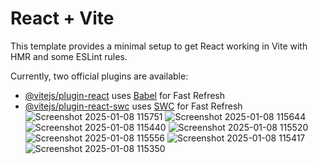 # React + Vite

This template provides a minimal setup to get React working in Vite with HMR and some ESLint rules.

Currently, two official plugins are available:

- [@vitejs/plugin-react](https://github.com/vitejs/vite-plugin-react/blob/main/packages/plugin-react/README.md) uses [Babel](https://babeljs.io/) for Fast Refresh
- [@vitejs/plugin-react-swc](https://github.com/vitejs/vite-plugin-react-swc) uses [SWC](https://swc.rs/) for Fast Refresh
![Screenshot 2025-01-08 115751](https://github.com/user-attachments/assets/0818de38-0c7b-443a-a563-1914650b2cbe)
![Screenshot 2025-01-08 115644](https://github.com/user-attachments/assets/56faf816-672e-42d3-8c51-2971a1769743)
![Screenshot 2025-01-08 115440](https://github.com/user-attachments/assets/2c5da6cc-78ae-485a-80b9-c7ef677a1342)
![Screenshot 2025-01-08 115520](https://github.com/user-attachments/assets/159cd401-4c92-40ee-96d3-6c06573f6b5a)
![Screenshot 2025-01-08 115556](https://github.com/user-attachments/assets/41c05d29-0fca-4499-858a-d6367db5b1df)
![Screenshot 2025-01-08 115417](https://github.com/user-attachments/assets/e0dd17e5-2e03-4cb5-a29f-d0c5d9c94da4)
![Screenshot 2025-01-08 115350](https://github.com/user-attachments/assets/6790e665-9087-494a-a564-f39cce9e236a)
